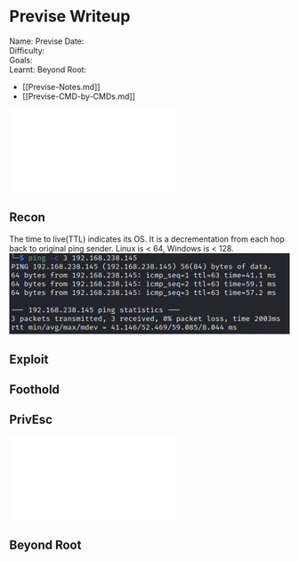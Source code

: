 # Previse Writeup

Name: Previse
Date:  
Difficulty:  
Goals:  
Learnt:
Beyond Root:

- [[Previse-Notes.md]]
- [[Previse-CMD-by-CMDs.md]]


![](Previse-map.excalidraw.md)

## Recon

The time to live(TTL) indicates its OS. It is a decrementation from each hop back to original ping sender. Linux is < 64, Windows is < 128.
![ping](OS-ProvingGrounds/Apex/Screenshots/ping.png)
	
## Exploit

## Foothold

## PrivEsc

![](Previse-map.excalidraw.md)

## Beyond Root


